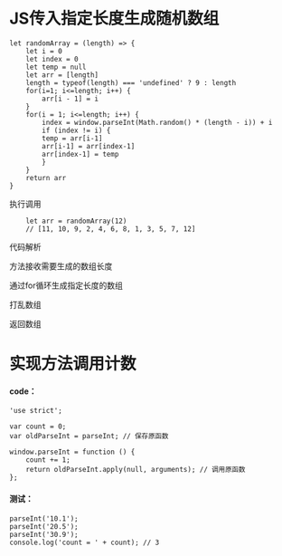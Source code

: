 # JS传入指定长度生成随机数组
```
let randomArray = (length) => {
    let i = 0
    let index = 0
    let temp = null
    let arr = [length]
    length = typeof(length) === 'undefined' ? 9 : length
    for(i=1; i<=length; i++) {
        arr[i - 1] = i
    }
    for(i = 1; i<=length; i++) {
        index = window.parseInt(Math.random() * (length - i)) + i
        if (index != i) {
        temp = arr[i-1]
        arr[i-1] = arr[index-1]
        arr[index-1] = temp
        }
    }
    return arr
}
```

执行调用

```
    let arr = randomArray(12)
    // [11, 10, 9, 2, 4, 6, 8, 1, 3, 5, 7, 12]
```


代码解析

方法接收需要生成的数组长度

通过for循环生成指定长度的数组

打乱数组

返回数组


# 实现方法调用计数
#### code：
```
'use strict';

var count = 0;
var oldParseInt = parseInt; // 保存原函数

window.parseInt = function () {
    count += 1;
    return oldParseInt.apply(null, arguments); // 调用原函数
};
```

#### 测试：
```
parseInt('10.1');
parseInt('20.5');
parseInt('30.9');
console.log('count = ' + count); // 3
```

